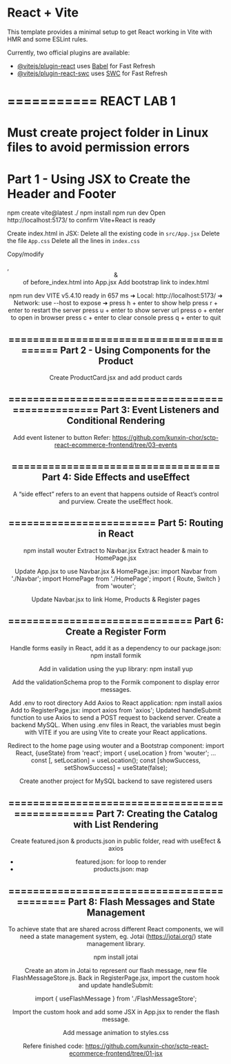 # React + Vite

This template provides a minimal setup to get React working in Vite with HMR and some ESLint rules.

Currently, two official plugins are available:

- [@vitejs/plugin-react](https://github.com/vitejs/vite-plugin-react/blob/main/packages/plugin-react/README.md) uses [Babel](https://babeljs.io/) for Fast Refresh
- [@vitejs/plugin-react-swc](https://github.com/vitejs/vite-plugin-react-swc) uses [SWC](https://swc.rs/) for Fast Refresh


===========
REACT LAB 1
===========
Must create project folder in Linux files to avoid permission errors
==================================================
Part 1 - Using JSX to Create the Header and Footer
==================================================
npm create vite@latest ./
npm install
npm run dev
Open http://localhost:5173/ to confirm Vite+React is ready

Create index.html in JSX:
Delete all the existing code in `src/App.jsx`
Delete the file `App.css`
Delete all the lines in `index.css`

Copy/modify <nav>, <header> & <footer>of before_index.html into App.jsx
Add bootstrap link to index.html

npm run dev
VITE v5.4.10  ready in 657 ms
  ➜  Local:   http://localhost:5173/
  ➜  Network: use --host to expose
  ➜  press h + enter to show help
  press r + enter to restart the server
  press u + enter to show server url
  press o + enter to open in browser
  press c + enter to clear console
  press q + enter to quit

=========================================
Part 2 - Using Components for the Product
=========================================
Create ProductCard.jsx and add product cards

=================================================
Part 3: Event Listeners and Conditional Rendering
=================================================
Add event listener to <Add to Card> button
Refer: https://github.com/kunxin-chor/sctp-react-ecommerce-frontend/tree/03-events

==================================
Part 4: Side Effects and useEffect
==================================
A “side effect” refers to an event that happens outside of React’s control and purview. 
Create the useEffect hook.

========================
Part 5: Routing in React
========================
npm install wouter
Extract <Navbar> to Navbar.jsx
Extract header & main to HomePage.jsx

Update App.jsx to use Navbar.jsx & HomePage.jsx:
import Navbar from './Navbar';
import HomePage from './HomePage';
import { Route, Switch } from 'wouter';

Update Navbar.jsx to link Home, Products & Register pages

==============================
Part 6: Create a Register Form
==============================
Handle forms easily in React, add it as a dependency to our package.json:
npm install formik

Add in validation using the yup library:
npm install yup

Add the validationSchema prop to the Formik component to display error messages.

Add .env to root directory
Add Axios to React application: npm install axios
Add to RegisterPage.jsx: import axios from 'axios';
Updated handleSubmit function to use Axios to send a POST request to backend server.
Create a backend MySQL.
When using .env files in React, the variables must begin with VITE if you are using Vite to create your React applications.

Redirect to the home page using wouter and a Bootstrap component:
import React, {useState} from 'react';
import { useLocation } from 'wouter';
...
const [, setLocation] = useLocation();
const [showSuccess, setShowSuccess] = useState(false);

Create another project for MySQL backend to save registered users

================================================
Part 7: Creating the Catalog with List Rendering
================================================
Create featured.json & products.json in public folder, read with useEfect & axios
- featured.json: for loop to render
- products.json: map

===========================================
Part 8: Flash Messages and State Management
===========================================
To achieve state that are shared across different React components, we will need a state management system, eg. Jotai (https://jotai.org/) state management library.

npm install jotai

Create an atom in Jotai to represent our flash message, new file FlashMessageStore.js.
Back in RegisterPage.jsx, import the custom hook and update handleSubmit:

import { useFlashMessage } from './FlashMessageStore';

Import the custom hook and add some JSX in App.jsx to render the flash message.

Add message animation to styles.css
























Refere finished code: https://github.com/kunxin-chor/sctp-react-ecommerce-frontend/tree/01-jsx


